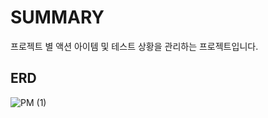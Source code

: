 # SUMMARY
프로젝트 별 액션 아이템 및 테스트 상황을 관리하는 프로젝트입니다.

## ERD
![PM (1)](https://github.com/THE0321/project_manager/assets/89115975/4496fea3-67d3-49cf-a3fa-7f52d5979ada)
